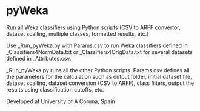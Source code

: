 pyWeka
======

Run all Weka classifiers using Python scripts (CSV to ARFF convertor, dataset scalling, multiple classes, formatted results, etc.)


Use \_Run\_pyWeka.py with Params.csv to run Weka classifiers defined in \_Classifiers4NormData.txt  or \_Classifiers4OrigData.txt for several datasets defined in \_Attributes.csv.


\_Run\_pyWeka.py runs all the other Python scripts. Params.csv defines all the parameters for the calculation such as output folder, initial dataset file, dataset scalling, dataset conversion (CSV to ARFF), class filters, output the results using classification cutoffs, etc.


Developed at University of A Coruna, Spain
